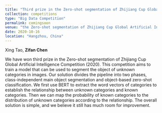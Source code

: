 ```yaml
---
title: "Third prize in the Zero-shot segmentation of Zhijiang Cup Global Artificial Intelligence Competition (2020)."
collection: competitions
type: "Big Data Competition"
permalink: comingsoon
venue: "the Zero-shot segmentation of Zhijiang Cup Global Artificial Intelligence Competition (2020)"
date: 2020-10-16
location: "Hangzhou, China"
---
```


Xing Tao, **Zifan Chen**

We have won third prize in the Zero-shot segmentation of Zhijiang Cup Global Artificial Intelligence Competition (2020). This competition aims to train a model that can be used to segment the object of unknown categories in images. Our solution divides the pipeline into two phases, class-independent main object segmentation and object-based zero-shot classification. We first use BERT to extract the word vectors of categories to establish the relationship between unknown categories and known categories. Then we can map the probability of known categories to the distribution of unknown categories according to the relationship. The overall solution is simple, and we believe it still has much room for improvement.
